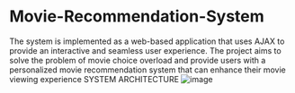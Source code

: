 # Movie-Recommendation-System
The system is implemented as a web-based application that uses AJAX to provide an interactive and seamless user experience. The project aims to solve the problem of movie choice overload and provide users with a personalized movie recommendation system that can enhance their movie viewing experience
SYSTEM ARCHITECTURE
![image](https://github.com/vaibhav-raj-sing/Movie-Recommendation-System/assets/114972308/58fa65cb-36f8-4c69-83a5-f606ce642352)
